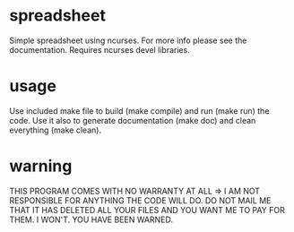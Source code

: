 spreadsheet
===========

Simple spreadsheet using ncurses. For more info please see the documentation. Requires ncurses devel libraries.


usage
====

Use included make file to build (make compile) and run (make run) the code. Use it also to generate documentation (make doc) and clean everything (make clean).


warning
=====
THIS PROGRAM COMES WITH NO WARRANTY AT ALL => I AM NOT RESPONSIBLE FOR ANYTHING THE CODE WILL DO.
DO NOT MAIL ME THAT IT HAS DELETED ALL YOUR FILES AND YOU WANT ME TO PAY FOR THEM. I WON'T. YOU HAVE BEEN WARNED.